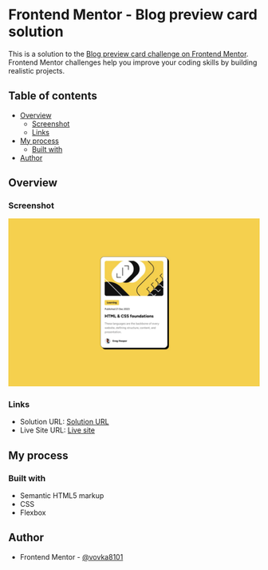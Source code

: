 # Frontend Mentor - Blog preview card solution

This is a solution to the [Blog preview card challenge on Frontend Mentor](https://www.frontendmentor.io/challenges/blog-preview-card-ckPaj01IcS). Frontend Mentor challenges help you improve your coding skills by building realistic projects. 

## Table of contents

- [Overview](#overview)
  - [Screenshot](#screenshot)
  - [Links](#links)
- [My process](#my-process)
  - [Built with](#built-with)
- [Author](#author)

## Overview

### Screenshot

![Design](./design/desktop-design.jpg)

### Links

- Solution URL: [Solution URL](https://github.com/frontend-mentor23/blog-preview-card)
- Live Site URL: [Live site](https://frontend-mentor23.github.io/blog-preview-card)

## My process

### Built with

- Semantic HTML5 markup
- CSS
- Flexbox

## Author

- Frontend Mentor - [@vovka8101](https://www.frontendmentor.io/profile/vovka8101)
